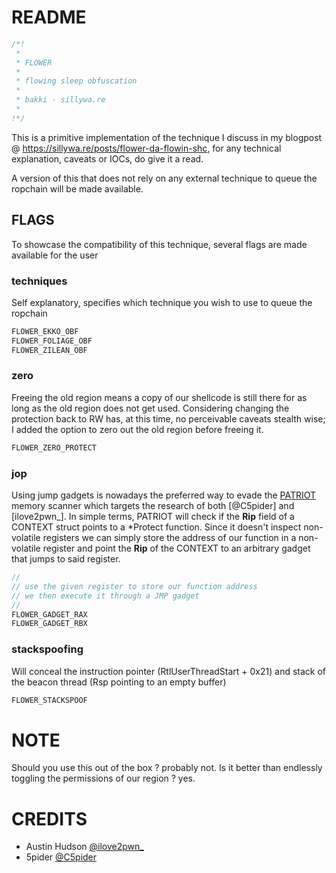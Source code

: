 # README

```c
/*!
 *
 * FLOWER
 *
 * flowing sleep obfuscation 
 *
 * bakki - sillywa.re
 *
!*/

```

This is a primitive implementation of the technique I discuss in my blogpost @ https://sillywa.re/posts/flower-da-flowin-shc, for any technical explanation, caveats or IOCs, do give it a read.

A version of this that does not rely on any external technique to queue the ropchain will be made available.

## FLAGS

To showcase the compatibility of this technique, several flags are made available for the user

### techniques

Self explanatory, specifies which technique you wish to use to queue the ropchain
```c
FLOWER_EKKO_OBF
FLOWER_FOLIAGE_OBF
FLOWER_ZILEAN_OBF
```

### zero

Freeing the old region means a copy of our shellcode is still there for as long as the old region does not get used. Considering changing the protection back to RW has, at this time, no perceivable caveats stealth wise; I added the option to zero out the old region before freeing it.

```c
FLOWER_ZERO_PROTECT
```
### jop

Using jump gadgets is nowadays the preferred way to evade the [PATRIOT]() memory scanner which targets the research of both [@C5pider] and [ilove2pwn_]. In simple terms, PATRIOT will check if the **Rip** field of a CONTEXT struct points to a \*Protect function. Since it doesn't inspect non-volatile registers we can simply store the address of our function in a non-volatile register and point the **Rip** of the CONTEXT to an arbitrary gadget that jumps to said register.

```c
//
// use the given register to store our function address
// we then execute it through a JMP gadget
//
FLOWER_GADGET_RAX
FLOWER_GADGET_RBX
```
### stackspoofing

Will conceal the instruction pointer (RtlUserThreadStart + 0x21) and stack of the beacon thread (Rsp pointing to an empty buffer)

```c
FLOWER_STACKSPOOF
```
# NOTE
Should you use this out of the box ? probably not. Is it better than endlessly toggling the permissions of our region ? yes. 

# CREDITS

- Austin Hudson [@ilove2pwn_](https://twitter.com/ilove2pwn_)
- 5pider [@C5pider](https://twitter.com/C5pider)
